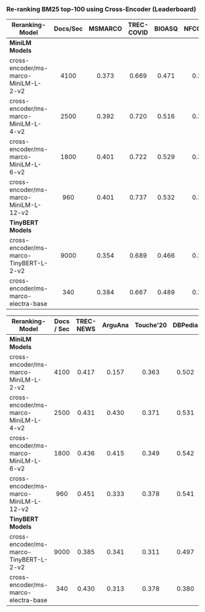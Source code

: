 ### Re-ranking BM25 top-100 using Cross-Encoder (Leaderboard)

| Reranking-Model                        |Docs/Sec| MSMARCO | TREC-COVID | BIOASQ |NFCORPUS| NQ   |HOTPOTQA| FIQA |SIGNAL1M|
| ----------------------------------     |:------:| :-----: | :--------: | :-----:|:------:| :--: |:------:| :--: |:------:|
| **MiniLM Models**                      | |
| cross-encoder/ms-marco-MiniLM-L-2-v2   | 4100   |  0.373  |   0.669    | 0.471  | 0.337  |0.465 | 0.655  | 0.278| 0.334  |
| cross-encoder/ms-marco-MiniLM-L-4-v2   | 2500   |  0.392  |   0.720    | 0.516  | 0.358  |0.509 | 0.699  | 0.327| 0.350  |
| cross-encoder/ms-marco-MiniLM-L-6-v2   | 1800   |  0.401  |   0.722    | 0.529  | 0.360  |0.530 | 0.712  | 0.334| 0.351  |
| cross-encoder/ms-marco-MiniLM-L-12-v2  |  960   |  0.401  |   0.737    | 0.532  | 0.339  |0.531 | 0.717  | 0.336| 0.348  |
| **TinyBERT Models**                    | |
| cross-encoder/ms-marco-TinyBERT-L-2-v2 | 9000   |  0.354  |   0.689    |  0.466 |  0.346 |0.444 | 0.650  | 0.270| 0.338  |
| cross-encoder/ms-marco-electra-base    | 340    |  0.384  |   0.667    |  0.489 |  0.303 |0.516 | 0.701  | 0.326| 0.308  |


| Reranking-Model                        |Docs / Sec| TREC-NEWS |ArguAna| Touche'20| DBPedia |SCIDOCS| FEVER |Clim.-FEVER| SciFact |
| -----------------------------------    |:-------: | :-------: |:-----:| :-----:  | :-----: |:-----:| :---: |:--------: | :-----: |
| **MiniLM Models**                      | |
| cross-encoder/ms-marco-MiniLM-L-2-v2   | 4100     |  0.417    | 0.157 |  0.363   |  0.502  | 0.145 | 0.759 |  0.215    |  0.607  |
| cross-encoder/ms-marco-MiniLM-L-4-v2   | 2500     |  0.431    | 0.430 |  0.371   |  0.531  | 0.156 | 0.775 |  0.228    |  0.680  |
| cross-encoder/ms-marco-MiniLM-L-6-v2   | 1800     |  0.436    | 0.415 |  0.349   |  0.542  | 0.164 | 0.802 |  0.240    |  0.682  |
| cross-encoder/ms-marco-MiniLM-L-12-v2  |  960     |  0.451    | 0.333 |  0.378   |  0.541  | 0.165 | 0.814 |  0.250    |  0.680  |
| **TinyBERT Models**                    | |
| cross-encoder/ms-marco-TinyBERT-L-2-v2 | 9000     |  0.385    | 0.341 |  0.311   |  0.497  | 0.151 | 0.647 |  0.173    |  0.662  |
| cross-encoder/ms-marco-electra-base    | 340      |  0.430    | 0.313 |  0.378   |  0.380  | 0.154 | 0.793 |  0.246    |  0.524  |